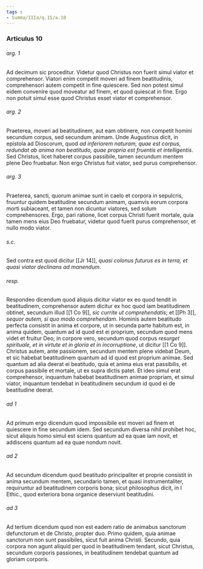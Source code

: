 ```yaml
---
tags : 
- Summa/IIIa/q.15/a.10
---
```


### Articulus 10

###### arg. 1
Ad decimum sic proceditur. Videtur quod Christus non fuerit simul viator et comprehensor. Viatori enim competit moveri ad finem beatitudinis, comprehensori autem competit in fine quiescere. Sed non potest simul eidem convenire quod moveatur ad finem, et quod quiescat in fine. Ergo non potuit simul esse quod Christus esset viator et comprehensor.

###### arg. 2
Praeterea, moveri ad beatitudinem, aut eam obtinere, non competit homini secundum corpus, sed secundum animam. Unde Augustinus dicit, in epistola ad Dioscorum, quod *ad inferiorem naturam, quae est corpus, redundat ab anima non beatitudo, quae propria est fruentis et intelligentis*. Sed Christus, licet haberet corpus passibile, tamen secundum mentem plene Deo fruebatur. Non ergo Christus fuit viator, sed purus comprehensor.

###### arg. 3
Praeterea, sancti, quorum animae sunt in caelo et corpora in sepulcris, fruuntur quidem beatitudine secundum animam, quamvis eorum corpora morti subiaceant, et tamen non dicuntur viatores, sed solum comprehensores. Ergo, pari ratione, licet corpus Christi fuerit mortale, quia tamen mens eius Deo fruebatur, videtur quod fuerit purus comprehensor, et nullo modo viator.

###### s.c.
Sed contra est quod dicitur [[Jr 14]], *quasi colonus futurus es in terra, et quasi viator declinans ad manendum*.

###### resp.
Respondeo dicendum quod aliquis dicitur viator ex eo quod tendit in beatitudinem, comprehensor autem dicitur ex hoc quod iam beatitudinem obtinet, secundum illud [[1 Co 9]], *sic currite ut comprehendatis*; et [[Ph 3]], *sequor autem, si quo modo comprehendam*. Hominis autem beatitudo perfecta consistit in anima et corpore, ut in secunda parte habitum est, in anima quidem, quantum ad id quod est ei proprium, secundum quod mens videt et fruitur Deo; in corpore vero, secundum quod corpus *resurget spirituale, et in virtute et in gloria et in incorruptione*, ut dicitur [[1 Co 9]]. Christus autem, ante passionem, secundum mentem plene videbat Deum, et sic habebat beatitudinem quantum ad id quod est proprium animae. Sed quantum ad alia deerat ei beatitudo, quia et anima eius erat passibilis, et corpus passibile et mortale, ut ex supra dictis patet. Et ideo simul erat comprehensor, inquantum habebat beatitudinem animae propriam, et simul viator, inquantum tendebat in beatitudinem secundum id quod ei de beatitudine deerat.

###### ad 1
Ad primum ergo dicendum quod impossibile est moveri ad finem et quiescere in fine secundum idem. Sed secundum diversa nihil prohibet hoc, sicut aliquis homo simul est sciens quantum ad ea quae iam novit, et addiscens quantum ad ea quae nondum novit.

###### ad 2
Ad secundum dicendum quod beatitudo principaliter et proprie consistit in anima secundum mentem, secundario tamen, et quasi instrumentaliter, requiruntur ad beatitudinem corporis bona; sicut philosophus dicit, in I Ethic., quod exteriora bona organice deserviunt beatitudini.

###### ad 3
Ad tertium dicendum quod non est eadem ratio de animabus sanctorum defunctorum et de Christo, propter duo. Primo quidem, quia animae sanctorum non sunt passibiles, sicut fuit anima Christi. Secundo, quia corpora non agunt aliquid per quod in beatitudinem tendant, sicut Christus, secundum corporis passiones, in beatitudinem tendebat quantum ad gloriam corporis.

